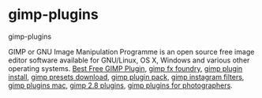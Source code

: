 # gimp-plugins
gimp-plugins

GIMP or GNU Image Manipulation Programme is an open source free image editor software available for GNU/Linux, OS X, Windows and various other operating systems.
[Best Free GIMP Plugin](https://geekeasier.com/best-free-gimp-plugins-for-photographers-and-designers/4917/),
[gimp fx foundry](https://geekeasier.com/best-free-gimp-plugins-for-photographers-and-designers/4917/),
[gimp plugin install](https://geekeasier.com/best-free-gimp-plugins-for-photographers-and-designers/4917/),
[gimp presets download](https://geekeasier.com/best-free-gimp-plugins-for-photographers-and-designers/4917/),
[gimp plugin pack](https://geekeasier.com/best-free-gimp-plugins-for-photographers-and-designers/4917/),
[gimp instagram filters](https://geekeasier.com/best-free-gimp-plugins-for-photographers-and-designers/4917/),
[gimp plugins mac](https://geekeasier.com/best-free-gimp-plugins-for-photographers-and-designers/4917/),
[gimp 2.8 plugins](https://geekeasier.com/best-free-gimp-plugins-for-photographers-and-designers/4917/),
[gimp plugins for photographers](https://geekeasier.com/best-free-gimp-plugins-for-photographers-and-designers/4917/).
